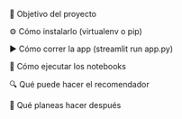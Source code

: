🎯 Objetivo del proyecto

⚙️ Cómo instalarlo (virtualenv o pip)

▶️ Cómo correr la app (streamlit run app.py)

🧪 Cómo ejecutar los notebooks

🔍 Qué puede hacer el recomendador

🚀 Qué planeas hacer después